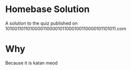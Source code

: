# Homebase Solution
A solution to the quiz published on 10100110110100001100001011000100110000101101011.com


# Why
Because it is katan meod
